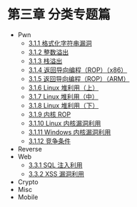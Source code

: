 # 第三章 分类专题篇

* Pwn
  * [3.1.1 格式化字符串漏洞](3.1.1_format_string.md)
  * [3.1.2 整数溢出](3.1.2_integer_overflow.md)
  * [3.1.3 栈溢出](3.1.3_stack_overflow.md)
  * [3.1.4 返回导向编程（ROP）（x86）](3.1.4_rop_x86.md)
  * [3.1.5 返回导向编程（ROP）（ARM）](3.1.5_rop_arm.md)
  * [3.1.6 Linux 堆利用（上）](3.1.6_heap_exploit_1.md)
  * [3.1.7 Linux 堆利用（中）](3.1.7_heap_exploit_2.md)
  * [3.1.8 Linux 堆利用（下）](3.1.8_heap_exploit_3.md)
  * [3.1.9 内核 ROP](3.1.9_kernel_rop.md)
  * [3.1.10 Linux 内核漏洞利用](3.1.10_linux_kernel_exploit.md)
  * [3.1.11 Windows 内核漏洞利用](3.1.11_windows_kernel_exploit.md)
  * [3.1.12 竞争条件](3.1.12_race_condition.md)
* Reverse
* Web
  * [3.3.1 SQL 注入利用](3.3.1_sql_injection.md)
  * [3.3.2 XSS 漏洞利用](3.3.2_xss.md)
* Crypto
* Misc
* Mobile
